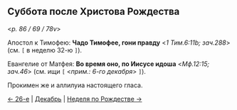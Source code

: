 ## Суббота после Христова Рождества

<*p. 86 / 69 / 78v*>
 
Апостол к Тимофею: **Чадо Тимофее, гони правду** <*1 Тим.6:11b; зач.288*> 
(см. `[` в неделю 32-ю `]`). 

Евангелие от Матфея: **Во время оно, по Иисусе идоша** <*Мф.12:15; зач.46*>
(см. ищи `[` <*прим.: 6-го декабря*> `]`). 

Прокимен же и аллилуиа настоящего гласа. 

[← 26-е](12_26_MES.ru.md) | [Декабрь](README.md#суббота-после-рождества-христова) | [Неделя по Рождестве →](12_26_Y_MES_sunday.ru.md)
